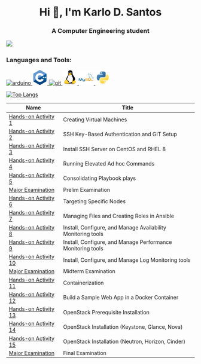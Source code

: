 <h1 align="center">Hi 👋, I'm Karlo D. Santos</h1>
<h3 align="center">A Computer Engineering student</h3>

![](https://komarev.com/ghpvc/?username=srhmshan&style=for-the-badge)

<h3 align="left">Languages and Tools:</h3>
<p align="left"> <a href="https://www.arduino.cc/" target="_blank" rel="noreferrer"> <img src="https://cdn.worldvectorlogo.com/logos/arduino-1.svg" alt="arduino" width="40" height="40"/> </a> <a href="https://www.w3schools.com/cpp/" target="_blank" rel="noreferrer"> <img src="https://raw.githubusercontent.com/devicons/devicon/master/icons/cplusplus/cplusplus-original.svg" alt="cplusplus" width="40" height="40"/> </a> <a href="https://git-scm.com/" target="_blank" rel="noreferrer"> <img src="https://www.vectorlogo.zone/logos/git-scm/git-scm-icon.svg" alt="git" width="40" height="40"/> </a> <a href="https://www.linux.org/" target="_blank" rel="noreferrer"> <img src="https://raw.githubusercontent.com/devicons/devicon/master/icons/linux/linux-original.svg" alt="linux" width="40" height="40"/> </a> <a href="https://www.mysql.com/" target="_blank" rel="noreferrer"> <img src="https://raw.githubusercontent.com/devicons/devicon/master/icons/mysql/mysql-original-wordmark.svg" alt="mysql" width="40" height="40"/> </a> <a href="https://www.python.org" target="_blank" rel="noreferrer"> <img src="https://raw.githubusercontent.com/devicons/devicon/master/icons/python/python-original.svg" alt="python" width="40" height="40"/> </a> </p>

[![Top Langs](https://github-readme-stats.vercel.app/api/top-langs/?username=kdlsantos)](https://github.com/anuraghazra/github-readme-stats)


| Name         | Title      |
| ------------ | ---------- |
| [Hands-on Activity 1](https://github.com/kdlsantos/hoa1_santos)   | Creating Virtual Machines   |
| [Hands-on Activity 2](https://github.com/kdlsantos/Hands-on-Activity-2)   | SSH Key-Based Authentication and GIT Setup  |
| [Hands-on Activity 3](https://github.com/kdlsantos/Hands-on-Activity-3)   | Install SSH Server on CentOS and RHEL 8    |
| [Hands-on Activity 4](https://github.com/kdlsantos/Hands-on-Activity-4)   | Running Elevated Ad hoc Commands    |
| [Hands-on Activity 5](https://github.com/kdlsantos/Hands-on-Activity-5)   | Consolidating Playbook plays    |
| [Major Examination](https://github.com/kdlsantos/Santos_PrelimExam)   | Prelim Examination    |
| [Hands-on Activity 6](https://github.com/kdlsantos/Hands-on-Activity-6)   | Targeting Specific Nodes    |
| [Hands-on Activity 7](https://github.com/kdlsantos/Hands-on-Activity-7)   | Managing Files and Creating Roles in Ansible    |
| [Hands-on Activity 8](https://github.com/kdlsantos/hoa8)   | Install, Configure, and Manage Availability Monitoring tools   |
| [Hands-on Activity 9](https://github.com/kdlsantos/hoa9)   | Install, Configure, and Manage Performance Monitoring tools    |
| [Hands-on Activity 10](https://github.com/kdlsantos/hoa10_santos)   | Install, Configure, and Manage Log Monitoring tools    |
| [Major Examination](https://github.com/kdlsantos/CPE_MIDEXAM_SANTOS)  | Midterm Examination    |
| [Hands-on Activity 11](https://github.com/kdlsantos/hoa11_santos)   | Containerization    |
| [Hands-on Activity 12](https://github.com/kdlsantos/Hands-on-Activity-12)  | Build a Sample Web App in a Docker Container    |
| [Hands-on Activity 13](https://github.com/kdlsantos/HOA13_santos)   | OpenStack Prerequisite Installation    |
| [Hands-on Activity 14](https://github.com/kdlsantos/HOA14_santos)   | OpenStack Installation (Keystone, Glance, Nova)    |
| [Hands-on Activity 15](https://github.com/kdlsantos/Hands-on-Activity-15)   | OpenStack Installation (Neutron, Horizon, Cinder)    |
| [Major Examination](https://github.com/kdlsantos/kdlsantos.github.io)   | Final Examination    |
